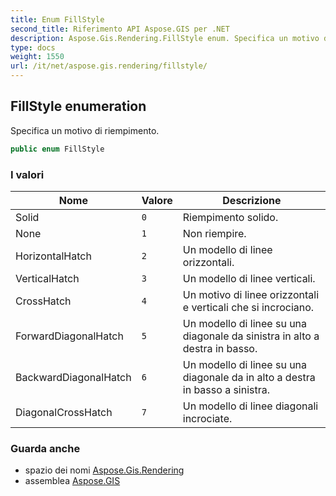 ```yaml
---
title: Enum FillStyle
second_title: Riferimento API Aspose.GIS per .NET
description: Aspose.Gis.Rendering.FillStyle enum. Specifica un motivo di riempimento.
type: docs
weight: 1550
url: /it/net/aspose.gis.rendering/fillstyle/
---
```

## FillStyle enumeration

Specifica un motivo di riempimento.

```csharp
public enum FillStyle
```

### I valori

| Nome | Valore | Descrizione |
| --- | --- | --- |
| Solid | `0` | Riempimento solido. |
| None | `1` | Non riempire. |
| HorizontalHatch | `2` | Un modello di linee orizzontali. |
| VerticalHatch | `3` | Un modello di linee verticali. |
| CrossHatch | `4` | Un motivo di linee orizzontali e verticali che si incrociano. |
| ForwardDiagonalHatch | `5` | Un modello di linee su una diagonale da sinistra in alto a destra in basso. |
| BackwardDiagonalHatch | `6` | Un modello di linee su una diagonale da in alto a destra in basso a sinistra. |
| DiagonalCrossHatch | `7` | Un modello di linee diagonali incrociate. |

### Guarda anche

* spazio dei nomi [Aspose.Gis.Rendering](../../aspose.gis.rendering/)
* assemblea [Aspose.GIS](../../)



